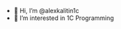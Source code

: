 - 👋 Hi, I’m @alexkalitin1c
- 👀 I’m interested in 1C Programming
<!---
alexkalitin1c/alexkalitin1c is a ✨ special ✨ repository because its `README.md` (this file) appears on your GitHub profile.
You can click the Preview link to take a look at your changes.
--->
